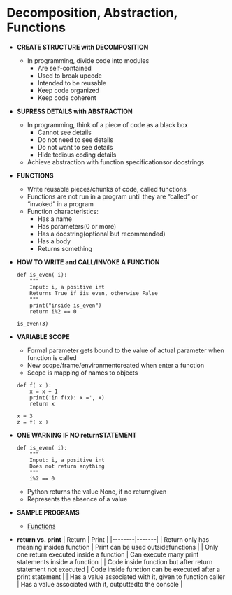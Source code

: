 # Decomposition, Abstraction, Functions

- **CREATE STRUCTURE with DECOMPOSITION**
	- In programming, divide code into modules
		- Are self-contained
		- Used to break upcode
		- Intended to be reusable
		- Keep code organized
		- Keep code coherent
		
- **SUPRESS DETAILS with ABSTRACTION**
	- In programming, think of a piece of code as a black box
		- Cannot see details
		- Do not need to see details
		- Do not want to see details
		- Hide tedious coding details
	- Achieve abstraction with function specificationsor docstrings

- **FUNCTIONS**
	- Write reusable pieces/chunks of code, called functions
	- Functions are not run in a program until they are “called” or “invoked” in a program
	- Function characteristics:
		- Has a name
		- Has parameters(0 or more)
		- Has a docstring(optional but recommended)
		- Has a body
		- Returns something
		
- **HOW TO WRITE and CALL/INVOKE A FUNCTION**

	```
	def is_even( i):
		"""
		Input: i, a positive int
		Returns True if iis even, otherwise False
		"""
		print("inside is_even")
		return i%2 == 0
	```

	```
	is_even(3)
	```
	
- **VARIABLE SCOPE**
	- Formal parameter gets bound to the value of actual parameter when function is called
	- New scope/frame/environmentcreated when enter a function
	- Scope is mapping of names to objects
	
	```
	def f( x ):
		x = x + 1
		print('in f(x): x =', x)
		return x
	```
	
	```
	x = 3
	z = f( x )
	```
	
- **ONE WARNING IF NO returnSTATEMENT**
	
	```
	def is_even( i):
		"""
		Input: i, a positive int
		Does not return anything
		"""
		i%2 == 0
	```
	
	- Python returns the value None, if no returngiven
	- Represents the absence of a value

- **SAMPLE PROGRAMS**
	- [Functions](https://github.com/LinuxLibrary/Python/blob/master/Programs/MITOCW/01-OCW_6-0001/lec4_functions.py)
	
- **return vs. print**
	| Return | Print |
	|--------|-------|
	| Return only has meaning insidea function | Print can be used outsidefunctions |
	| Only one return executed inside a function | Can execute many print statements inside a function |
	| Code inside function but after return statement not executed | Code inside function can be executed after a print statement |
	| Has a value associated with it, given to function caller | Has a value associated with it, outputtedto the console |